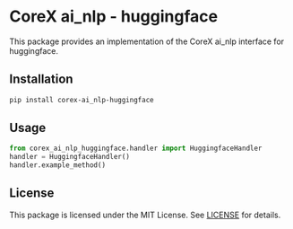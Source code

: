 # CoreX ai_nlp - huggingface

This package provides an implementation of the CoreX ai_nlp interface for huggingface.

## Installation
~~~bash
pip install corex-ai_nlp-huggingface
~~~

## Usage
~~~python
from corex_ai_nlp_huggingface.handler import HuggingfaceHandler
handler = HuggingfaceHandler()
handler.example_method()
~~~

## License
This package is licensed under the MIT License. See [LICENSE](../LICENSE) for details.
